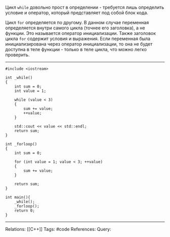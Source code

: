 Цикл `while` довольно прост в определении - требуется лишь определить условие и оператор, который представляет под собой блок кода. 

Цикл `for` определяется по другому. В данном случае переменная определяется внутри самого цикла (точнее его заголовка), а не функции. Это называется оператор инициализации. Также заголовок цикла `for` содержит условия и выражения. 
Если переменная была инициализирована через оператор инициализации, то она не будет доступна в теле функции - только в теле цикла, что можно легко проверить. 

___
```
#include <iostream>

int _while()
{
	int sum = 0;
	int value = 1;
	
	while (value < 3)
	{
		sum += value;
		++value;
	}
	
	std::cout << value << std::endl;	
	return sum;
}

int _forloop()
{
	int sum = 0;
	
	for (int value = 1; value < 3; ++value)
	{
		sum += value;
	}
	
	return sum;
}

int main(){
	_while();
	_forloop();
	return 0;
}
```
___
Relations: [[C++]] 
Tags: #code
References: 
Query: 